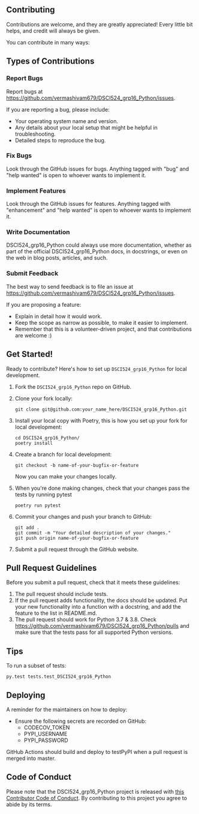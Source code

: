 
## Contributing

Contributions are welcome, and they are greatly appreciated! Every little bit
helps, and credit will always be given.

You can contribute in many ways:

## Types of Contributions


### Report Bugs

Report bugs at https://github.com/vermashivam679/DSCI524_grp16_Python/issues.

If you are reporting a bug, please include:

* Your operating system name and version.
* Any details about your local setup that might be helpful in troubleshooting.
* Detailed steps to reproduce the bug.

### Fix Bugs

Look through the GitHub issues for bugs. Anything tagged with "bug" and "help
wanted" is open to whoever wants to implement it.

### Implement Features

Look through the GitHub issues for features. Anything tagged with "enhancement"
and "help wanted" is open to whoever wants to implement it.

### Write Documentation

DSCI524_grp16_Python could always use more documentation, whether as part of the
official DSCI524_grp16_Python docs, in docstrings, or even on the web in blog posts,
articles, and such.

### Submit Feedback

The best way to send feedback is to file an issue at https://github.com/vermashivam679/DSCI524_grp16_Python/issues.

If you are proposing a feature:

* Explain in detail how it would work.
* Keep the scope as narrow as possible, to make it easier to implement.
* Remember that this is a volunteer-driven project, and that contributions
  are welcome :)

## Get Started!

Ready to contribute? Here's how to set up `DSCI524_grp16_Python` for local development.

1. Fork the `DSCI524_grp16_Python` repo on GitHub.

2. Clone your fork locally:

	```
	git clone git@github.com:your_name_here/DSCI524_grp16_Python.git
	```

3. Install your local copy with Poetry, this is how you set up your fork for local development:

	```
	cd DSCI524_grp16_Python/
	poetry install
	```

4. Create a branch for local development:

	```
	git checkout -b name-of-your-bugfix-or-feature
	```

   	Now you can make your changes locally.

5. When you're done making changes, check that your changes pass the tests by running pytest

	```
	poetry run pytest
	```

6. Commit your changes and push your branch to GitHub:

	```
	git add .
	git commit -m "Your detailed description of your changes."
	git push origin name-of-your-bugfix-or-feature
	```

7. Submit a pull request through the GitHub website.

## Pull Request Guidelines

Before you submit a pull request, check that it meets these guidelines:

1. The pull request should include tests.
2. If the pull request adds functionality, the docs should be updated. Put
   your new functionality into a function with a docstring, and add the
   feature to the list in README.md.
3. The pull request should work for Python 3.7 & 3.8. Check https://github.com/vermashivam679/DSCI524_grp16_Python/pulls and make sure that the tests pass for all supported Python versions.

## Tips

To run a subset of tests:

```
py.test tests.test_DSCI524_grp16_Python
```

## Deploying

A reminder for the maintainers on how to deploy:

- Ensure the following secrets are recorded on GitHub:
	- CODECOV_TOKEN	
	- PYPI_USERNAME
 	- PYPI_PASSWORD	

 GitHub Actions should build and deploy to testPyPI when a pull request is merged into master.

## Code of Conduct

Please note that the DSCI524_grp16_Python project is released with [this Contributor Code of Conduct](CONDUCT.md). By contributing to this project you agree to abide by its terms.
